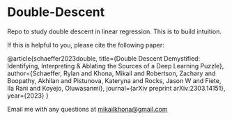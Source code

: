 # Double-Descent
Repo to study double descent in linear regression. This is to build intuition.

If this is helpful to you, please cite the following paper:

@article{schaeffer2023double,
  title={Double Descent Demystified: Identifying, Interpreting \& Ablating the Sources of a Deep Learning Puzzle},
  author={Schaeffer, Rylan and Khona, Mikail and Robertson, Zachary and Boopathy, Akhilan and Pistunova, Kateryna and Rocks, Jason W and Fiete, Ila Rani and Koyejo, Oluwasanmi},
  journal={arXiv preprint arXiv:2303.14151},
  year={2023}
}

Email me with any questions at mikailkhona@gmail.com
